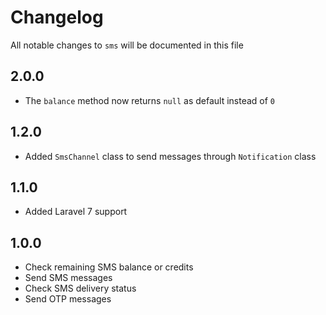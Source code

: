 # Changelog

All notable changes to `sms` will be documented in this file

## 2.0.0

- The `balance` method now returns `null` as default instead of `0`

## 1.2.0

- Added `SmsChannel` class to send messages through `Notification` class

## 1.1.0

- Added Laravel 7 support
  
## 1.0.0

- Check remaining SMS balance or credits
- Send SMS messages
- Check SMS delivery status
- Send OTP messages